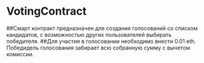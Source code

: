 # VotingContract
##Смарт контракт предназначен для создания голосований со списком кандидатов, с возможностью других пользователей выбирать победителя. 
##Для участия в голосовании необходимо внести 0.01 eth. Победидель голосования забирает всю собранную сумму с вычетом комиссии.
